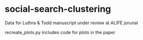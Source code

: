 # social-search-clustering

Data for Luthra & Todd manuscript under review at ALIFE jorunal

recreate_plots.py includes code for plots in the paper
